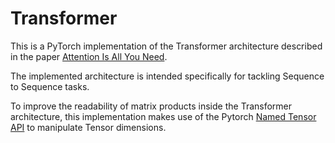 # Transformer

This is a PyTorch implementation of the Transformer architecture described
in the paper [Attention Is All You Need](https://arxiv.org/abs/1706.03762).

The implemented architecture is intended specifically for tackling Sequence to Sequence
tasks. 

To improve the readability of matrix products inside the Transformer architecture, 
this implementation makes use of the Pytorch 
[Named Tensor API](https://pytorch.org/docs/stable/named_tensor.html) to manipulate 
Tensor dimensions.

